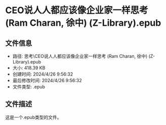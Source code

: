 ﻿# CEO说人人都应该像企业家一样思考 (Ram Charan, 徐中) (Z-Library).epub

## 文件信息
- 路径: 思考\CEO说人人都应该像企业家一样思考 (Ram Charan, 徐中) (Z-Library).epub
- 大小: 418.39 KB
- 创建时间: 2024/4/26 9:56:32
- 最后修改时间: 2024/4/26 9:56:32
- 文件类型: .epub

## 文件描述
这是一个.epub类型的文件。


